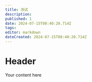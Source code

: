 ```yaml
---
title: 测试
description: 
published: 1
date: 2024-07-15T08:40:20.714Z
tags: 
editor: markdown
dateCreated: 2024-07-15T08:40:20.714Z
---
```


# Header
Your content here